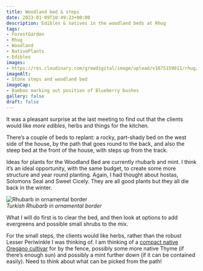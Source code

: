 ```yaml
---
title: Woodland bed & steps
date: 2023-01-09T10:49:23+00:00
description: Edibles & natives in the woodland beds at Rhug
tags: 
- ForestGarden
- Rhug
- Woodland
- NativePlants
- Edibles
images: 
- https://res.cloudinary.com/growdigital/image/upload/v1675159011/rhug/woodland-bed-bamboo.jpg
imageAlt:
- Stone steps and woodland bed
imageCap:
- Bamboo marking out position of Blueberry bushes
gallery: false
draft: false
---
```


It was a pleasant surprise at the last meeting to find out that the clients would like _more edibles_, herbs and things for the kitchen.

There’s a couple of beds to replant: a rocky, part-shady bed on the west side of the house, by the path that goes round to the back, and also the steep bed at the front of the house, with steps up from the track.

Ideas for plants for the Woodland Bed are currently rhubarb and mint. I think it’s an ideal opportunity, with the same budget, to create some more structure and year round planting. Again, I had thought about hostas, Solomons Seal and Sweet Cicely. They are all good plants but they all die back in the winter.

![Rhubarb in ornamental border](https://res.cloudinary.com/growdigital/image/upload/w_400/v1673262400/rheum-palmatum-germany.jpg)  
_Turkish Rhubarb in ornamental border_

What I will do first is to clear the bed, and then look at options to add evergreens and possible small shrubs to the mix.

For the small steps, the clients would like herbs, rather than the robust Lesser Periwinkle I was thinking of. I am thinking of a [compact native Oregano cultivar](https://www.rhs.org.uk/plants/81791/origanum-vulgare-compactum/details) for by the fence, possibly some more native Thyme (if there’s enough sun) and possibly a mint further down (if it can be contained easily). Need to think about what can be picked from the path!

